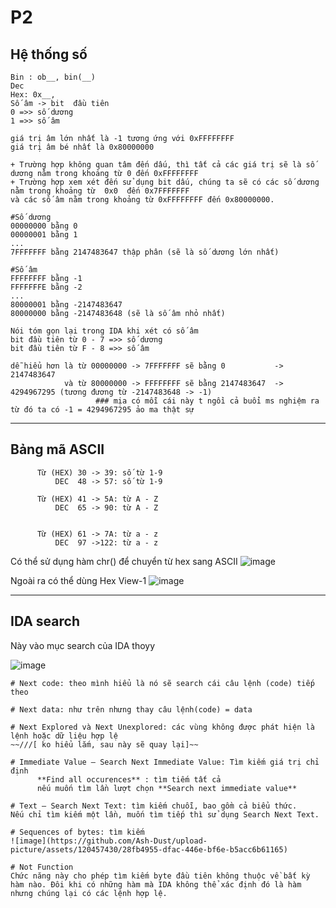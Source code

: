 # P2

## Hệ thống số 
   

    Bin : ob__, bin(__)
    Dec
    Hex: 0x__,
    Số âm -> bit  đầu tiên 
    0 =>> số dương
    1 =>> số âm
          
    giá trị âm lớn nhất là -1 tương ứng với 0xFFFFFFFF
    giá trị âm bé nhất là 0x80000000
    
    + Trường hợp không quan tâm đến dấu, thì tất cả các giá trị sẽ là số dương nằm trong khoảng từ 0 đến 0xFFFFFFFF
    + Trường hợp xem xét đến sử dụng bit dấu, chúng ta sẽ có các số dương  nằm trong khoảng từ  0x0  đến 0x7FFFFFFF 
    và các số âm nằm trong khoảng từ 0xFFFFFFFF đến 0x80000000.
    
    #Số dương
    00000000 bằng 0
    00000001 bằng 1
    ...
    7FFFFFFF bằng 2147483647 thập phân (sẽ là số dương lớn nhất)
    
    #Số âm
    FFFFFFFF bằng -1
    FFFFFFFE bằng -2
    ...
    80000001 bằng -2147483647 
    80000000 bằng -2147483648 (sẽ là số âm nhỏ nhất)
    
    Nói tóm gọn lại trong IDA khi xét có số âm 
    bit đầu tiên từ 0 - 7 =>> số dương
    bit đầu tiên từ F - 8 =>> số âm
    
    dễ hiểu hơn là từ 00000000 -> 7FFFFFFF sẽ bằng 0           -> 2147483647 
                và từ 80000000 -> FFFFFFFF sẽ bằng 2147483647  -> 4294967295 (tương đương từ -2147483648 -> -1)   
                       ### mịa có mỗi cái này t ngồi cả buổi ms nghiệm ra    từ đó ta có -1 = 4294967295 ảo ma thật sự
         
------------------------------------------------------------------------------------------------------------------------------

## Bảng mã ASCII
          Từ (HEX) 30 -> 39: số từ 1-9
              DEC  48 -> 57: số từ 1-9
          
          Từ (HEX) 41 -> 5A: từ A - Z
              DEC  65 -> 90: từ A - Z
          
          
          Từ (HEX) 61 -> 7A: từ a - z
              DEC  97 ->122: từ a - z

Có thể sử dụng hàm chr() để chuyển từ hex sang ASCII
![image](https://user-images.githubusercontent.com/120457430/255154915-fdcf38af-bad4-4e51-bb4e-999dd9100a2f.png)

Ngoài ra có thể dùng Hex View-1
![image](https://github.com/Ash-Dust/upload-picture/assets/120457430/b3a8d12b-d305-4795-8a26-ca6c0727c1b7)

------------------------------------------------------------------------------------------------------------------------------------------
## IDA search
Này vào mục search của IDA thoyy

![image](https://github.com/Ash-Dust/upload-picture/assets/120457430/eeb4d2a8-51e3-49e6-8da9-03b8f6665310)

    # Next code: theo mình hiểu là nó sẽ search cái câu lệnh (code) tiếp theo

    # Next data: như trên nhưng thay câu lệnh(code) = data

    # Next Explored và Next Unexplored: các vùng không được phát hiện là lệnh hoặc dữ liệu hợp lệ  
    ~~///[ ko hiểu lắm, sau này sẽ quay lại]~~

    # Immediate Value – Search Next Immediate Value: Tìm kiếm giá trị chỉ định
          **Find all occurences** : tìm tiếm tất cả 
          nếu muốn tìm lần lượt chọn **Search next immediate value**
    
    # Text – Search Next Text: tìm kiếm chuỗi, bao gồm cả biểu thức.
    Nếu chỉ tìm kiếm một lần, muốn tìm tiếp thì sử dụng Search Next Text.

    # Sequences of bytes: tìm kiếm 
    ![image](https://github.com/Ash-Dust/upload-picture/assets/120457430/28fb4955-dfac-446e-bf6e-b5acc6b61165)

    # Not Function
    Chức năng này cho phép tìm kiếm byte đầu tiên không thuộc về bất kỳ hàm nào. Đôi khi có những hàm mà IDA không thể xác định đó là hàm nhưng chúng lại có các lệnh hợp lệ.
    

